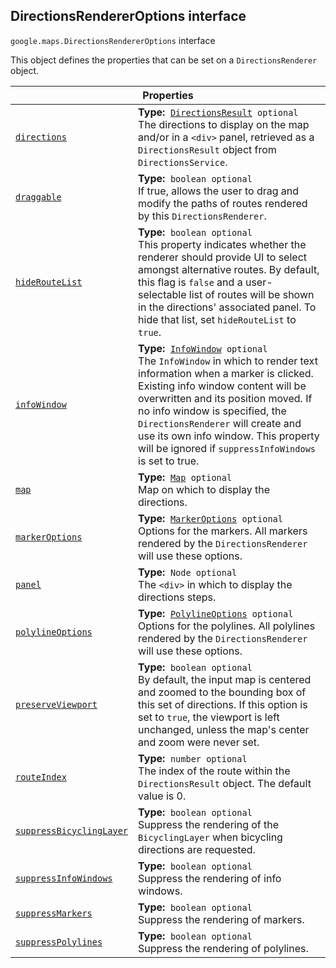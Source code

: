 
<devsite-heading text=" DirectionsRendererOptions interface" for="DirectionsRendererOptions" level="h2" link="" toc="" back-to-top=""><h2 id="DirectionsRendererOptions" is-upgraded="">DirectionsRendererOptions interface </h2></devsite-heading>
<p>
<code translate="no" dir="ltr"><span itemprop="path">google.maps</span>.<span itemprop="name">DirectionsRendererOptions</span></code>
interface
</p>
<p>This object defines the properties that can be set on a <code translate="no" dir="ltr">DirectionsRenderer</code> object.</p>
<div class="devsite-table-wrapper"><table class="properties responsive" summary="interface DirectionsRendererOptions - Properties">
<thead>
<tr><th colspan="2">Properties</th>
</tr></thead>
<tbody>
<tr id="DirectionsRendererOptions.directions">
<td itemprop="property"><code translate="no" dir="ltr"><a class="secret-link" href="#DirectionsRendererOptions.directions"><span>directions</span></a></code></td>
<td><div><strong>Type:</strong>&nbsp; <code translate="no" dir="ltr"><a href="DirectionsResult.md">DirectionsResult</a> <span class="optional-type-annotation">optional</span></code></div>
<div class="desc">The directions to display on the map and/or in a <code translate="no" dir="ltr">&lt;div&gt;</code> panel, retrieved as a <code translate="no" dir="ltr">DirectionsResult</code> object from <code translate="no" dir="ltr">DirectionsService</code>.</div></td>
</tr>
<tr id="DirectionsRendererOptions.draggable">
<td itemprop="property"><code translate="no" dir="ltr"><a class="secret-link" href="#DirectionsRendererOptions.draggable"><span>draggable</span></a></code></td>
<td><div><strong>Type:</strong>&nbsp; <code translate="no" dir="ltr">boolean <span class="optional-type-annotation">optional</span></code></div>
<div class="desc">If true, allows the user to drag and modify the paths of routes rendered by this <code translate="no" dir="ltr">DirectionsRenderer</code>.</div></td>
</tr>
<tr id="DirectionsRendererOptions.hideRouteList">
<td itemprop="property"><code translate="no" dir="ltr"><a class="secret-link" href="#DirectionsRendererOptions.hideRouteList"><span>hideRouteList</span></a></code></td>
<td><div><strong>Type:</strong>&nbsp; <code translate="no" dir="ltr">boolean <span class="optional-type-annotation">optional</span></code></div>
<div class="desc">This property indicates whether the renderer should provide UI to select amongst alternative routes. By default, this flag is <code translate="no" dir="ltr">false</code> and a user-selectable list of routes will be shown in the directions' associated panel. To hide that list, set <code translate="no" dir="ltr">hideRouteList</code> to <code translate="no" dir="ltr">true</code>.</div></td>
</tr>
<tr id="DirectionsRendererOptions.infoWindow">
<td itemprop="property"><code translate="no" dir="ltr"><a class="secret-link" href="#DirectionsRendererOptions.infoWindow"><span>infoWindow</span></a></code></td>
<td><div><strong>Type:</strong>&nbsp; <code translate="no" dir="ltr"><a href="InfoWindow.md">InfoWindow</a> <span class="optional-type-annotation">optional</span></code></div>
<div class="desc">The <code translate="no" dir="ltr">InfoWindow</code> in which to render text information when a marker is clicked. Existing info window content will be overwritten and its position moved. If no info window is specified, the <code translate="no" dir="ltr">DirectionsRenderer</code> will create and use its own info window. This property will be ignored if <code translate="no" dir="ltr">suppressInfoWindows</code> is set to true.</div></td>
</tr>
<tr id="DirectionsRendererOptions.map">
<td itemprop="property"><code translate="no" dir="ltr"><a class="secret-link" href="#DirectionsRendererOptions.map"><span>map</span></a></code></td>
<td><div><strong>Type:</strong>&nbsp; <code translate="no" dir="ltr"><a href="Map.md">Map</a> <span class="optional-type-annotation">optional</span></code></div>
<div class="desc">Map on which to display the directions.</div></td>
</tr>
<tr id="DirectionsRendererOptions.markerOptions">
<td itemprop="property"><code translate="no" dir="ltr"><a class="secret-link" href="#DirectionsRendererOptions.markerOptions"><span>markerOptions</span></a></code></td>
<td><div><strong>Type:</strong>&nbsp; <code translate="no" dir="ltr"><a href="MarkerOptions.md">MarkerOptions</a> <span class="optional-type-annotation">optional</span></code></div>
<div class="desc">Options for the markers. All markers rendered by the <code translate="no" dir="ltr">DirectionsRenderer</code> will use these options.</div></td>
</tr>
<tr id="DirectionsRendererOptions.panel">
<td itemprop="property"><code translate="no" dir="ltr"><a class="secret-link" href="#DirectionsRendererOptions.panel"><span>panel</span></a></code></td>
<td><div><strong>Type:</strong>&nbsp; <code translate="no" dir="ltr">Node <span class="optional-type-annotation">optional</span></code></div>
<div class="desc">The <code translate="no" dir="ltr">&lt;div&gt;</code> in which to display the directions steps.</div></td>
</tr>
<tr id="DirectionsRendererOptions.polylineOptions">
<td itemprop="property"><code translate="no" dir="ltr"><a class="secret-link" href="#DirectionsRendererOptions.polylineOptions"><span>polylineOptions</span></a></code></td>
<td><div><strong>Type:</strong>&nbsp; <code translate="no" dir="ltr"><a href="PolylineOptions.md">PolylineOptions</a> <span class="optional-type-annotation">optional</span></code></div>
<div class="desc">Options for the polylines. All polylines rendered by the <code translate="no" dir="ltr">DirectionsRenderer</code> will use these options.</div></td>
</tr>
<tr id="DirectionsRendererOptions.preserveViewport">
<td itemprop="property"><code translate="no" dir="ltr"><a class="secret-link" href="#DirectionsRendererOptions.preserveViewport"><span>preserveViewport</span></a></code></td>
<td><div><strong>Type:</strong>&nbsp; <code translate="no" dir="ltr">boolean <span class="optional-type-annotation">optional</span></code></div>
<div class="desc">By default, the input map is centered and zoomed to the bounding box of this set of directions. If this option is set to <code translate="no" dir="ltr">true</code>, the viewport is left unchanged, unless the map's center and zoom were never set.</div></td>
</tr>
<tr id="DirectionsRendererOptions.routeIndex">
<td itemprop="property"><code translate="no" dir="ltr"><a class="secret-link" href="#DirectionsRendererOptions.routeIndex"><span>routeIndex</span></a></code></td>
<td><div><strong>Type:</strong>&nbsp; <code translate="no" dir="ltr">number <span class="optional-type-annotation">optional</span></code></div>
<div class="desc">The index of the route within the <code translate="no" dir="ltr">DirectionsResult</code> object. The default value is 0.</div></td>
</tr>
<tr id="DirectionsRendererOptions.suppressBicyclingLayer">
<td itemprop="property"><code translate="no" dir="ltr"><a class="secret-link" href="#DirectionsRendererOptions.suppressBicyclingLayer"><span>suppressBicyclingLayer</span></a></code></td>
<td><div><strong>Type:</strong>&nbsp; <code translate="no" dir="ltr">boolean <span class="optional-type-annotation">optional</span></code></div>
<div class="desc">Suppress the rendering of the <code translate="no" dir="ltr">BicyclingLayer</code> when bicycling directions are requested.</div></td>
</tr>
<tr id="DirectionsRendererOptions.suppressInfoWindows">
<td itemprop="property"><code translate="no" dir="ltr"><a class="secret-link" href="#DirectionsRendererOptions.suppressInfoWindows"><span>suppressInfoWindows</span></a></code></td>
<td><div><strong>Type:</strong>&nbsp; <code translate="no" dir="ltr">boolean <span class="optional-type-annotation">optional</span></code></div>
<div class="desc">Suppress the rendering of info windows.</div></td>
</tr>
<tr id="DirectionsRendererOptions.suppressMarkers">
<td itemprop="property"><code translate="no" dir="ltr"><a class="secret-link" href="#DirectionsRendererOptions.suppressMarkers"><span>suppressMarkers</span></a></code></td>
<td><div><strong>Type:</strong>&nbsp; <code translate="no" dir="ltr">boolean <span class="optional-type-annotation">optional</span></code></div>
<div class="desc">Suppress the rendering of markers.</div></td>
</tr>
<tr id="DirectionsRendererOptions.suppressPolylines">
<td itemprop="property"><code translate="no" dir="ltr"><a class="secret-link" href="#DirectionsRendererOptions.suppressPolylines"><span>suppressPolylines</span></a></code></td>
<td><div><strong>Type:</strong>&nbsp; <code translate="no" dir="ltr">boolean <span class="optional-type-annotation">optional</span></code></div>
<div class="desc">Suppress the rendering of polylines.</div></td>
</tr>
</tbody>
</table></div>
<script src="replace_links.js"></script>

